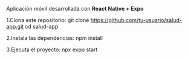 Aplicación móvil desarrollada con **React Native + Expo**

1.Clona este repositorio:
git clone https://github.com/tu-usuario/salud-app.git
cd salud-app

2.Instala las dependencias:
npm install

3.Ejecuta el proyecto:
npx expo start
